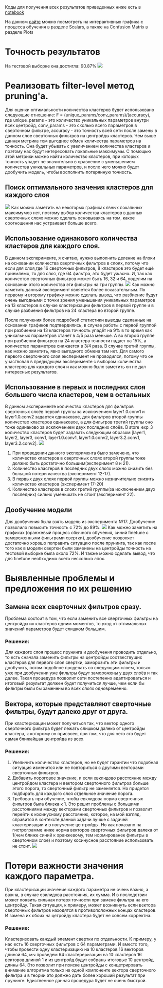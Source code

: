 Коды для получения всех результатов приведенных ниже есть в [notebook](https://github.com/kejndan/PruningResNet20/blob/main/extra/results.ipynb)

На данном [сайте](https://app.community.clear.ml/projects/800d5c330efd47c59ee35f31624cc324/experiments/2d1136282547455dbbedc567336d7a93/output/execution) можно посмотреть на интерактивных графика с процесса обучения в разделе Scalars,
а также на Confusion Matrix в разделе Plots
# Точность результатов
На тестовой выборке она достигла: 90.87%
![](imgs/train_graphs.png)
# Реализовать filter-level метод pruning'а.
Для оценки оптимальности количества кластеров будет использовано следующие отношение: F = (unique_params/conv_params)/(accuracy),
где unique_params - это количество уникальных параметров внутри всех центройд, conv_params - это сколько всего параметров
в сверточном фильтре, accuracy - это точность всей сети после замены в данном слое сверточных фильтров на центройды кластеров.
Чем выше данная метрика тем выгоднее обмен количества параметров на точность. Она будет убывать с увеличением количества кластеров
и поэтому нас будут интересовать локальные максимумы. С помощью этой метрики можно найти количество кластеров, при которых
точность упадет не значительно в сравнение с уменьшением количества уникальных параметров, и после чего можно будет дообучить модель, чтобы восполнить потерянную точность.
## Поиск оптимального значения кластеров для каждого слоя
![](imgs/first_exp.png)
Как можно заметить на некоторых графиках явных локальных максимумов нет, поэтому выбор количества кластеров в данных
сверточных слоях можно сделать основываясь на том, какое соотношения нас устраивает больше всего.
## Использование одинакового количества кластеров для каждого слоя.
В данном эксперименте, я считаю, нужно выполнить деление на блоки на основании количества сверточных фильтров в слоях, 
потому что если для слоя,где 16 сверточных фильтров, 8 кластеров это будет ещё приемлемо, то для слоя, где 64 фильтра,
это будет ужасно. И, так как количество сверточных фильтров может быть 16, 32 и 64, поделим на основании этого количества
эти фильтры на три группы.
![](imgs/second_exp.png)
Как можно заметить данный эксперимент является более показательным. По первому и второму графику можно сделать вывод,
что разбиение будут очень выгодными с точки зрения уменьшения уникальных параметров на 13 кластеров в случае кластеризации
фильтров в первой группе и в случае разбиения фильтров на 24 кластера во второй группе.

После получения более подробной статистики выводы сделанные на основании графиков подтвердились, в случае работы с первой
группой при разбиении на 13 кластеров точность упадёт на 9% в то время как уникальных параметров станет в 4/5 раза меньше.
А во второй группе при разбиении фильтров на 24 кластера точности падает на 15%, а количество параметров снижается в 3/4 раза.
В случае третий группы, как можно заметить, явно выгодного обмена там нет. Для самого первого сверточного слоя эксперимент не
проводился, потому что он участвовал в предыдущем эксперименте с выбором количества кластеров для каждого слоя и как можно было
заметить он не дал интересных результатов.

## Использование в первых и последних слоя большего числа кластеров, чем в остальных
В данном эксперименте количество кластеров для фильтров сверточных слоёв первой группы за исключением layer1.0.conv1
и layer1.0.conv2 задается одинаковое, для фильтров второй группы количество кластеров одинаковое, а для фильтров третий
группы оно тоже одинаково за исключением двух последних слоёв. В store_exp_3 количество кластеров будет задавать следующим
образом [layer1, layer2, layer3, conv1, layer1.0.conv1, layer1.0.conv2, layer3.2.conv1, layer3.2.conv2].
![](imgs/third_exp.png)

1) При проведении данного эксперимента было замечено, что количество кластеров в сверточных слоях второй группы тоже должно 
быть достаточно большим(эксперимент 8 и 21). 
2) Количество кластеров в последних двух слоях можно снизить без большой
потери качества (эксперимент 12-17).
3) В первых двух слоях первой группы можно незначительно снизить количество кластеров (эксперимент 17-20)
4) Количество кластеров в слоях третий группы(за исключением двух последних) сильно уменьшать не стоит (эксперимент 22).

## Дообучение модели
Для дообучения была взять модель из эксперимента №17. 
Дообучение позволило повысить точность с 72% до 89%.
![](imgs/four_exp.png)
Как можно заметить на графиках (оранжевый процесс обычного обучения, синий finetune с замороженными фильтрами свертки),
дообучение позволяет достаточно хорошо поправить ситуацию после прунинга, так как после того как в модели свертки были
заменены на центройды точность на тестовой выборке была около 72%. И также можно сделать вывод, что для finetune необходимо
всего несколько эпох.

# Выявленные проблемы и предложения по их решению
## Замена всех сверточных фильтров сразу.
Проблема состоит в том, что если заменить все сверточных фильтры на центройды их кластеров одним моментов, то уход от отпимальных значений параметров будет слишком большим.

### Решение:
Для каждого слоя процесс прунинга и дообучения проводить отдельно, то есть сначала заменить фильтры на центройды соотвествущих кластеров для первого слоя свертки, заморозить эти фильтры и дообучить, потом подобное проделать со следующим слоем, только уже при дообучении уже фильтры будут заморожены у двух слоёв и так далее. Такая процедура позволит сети постепенно адаптироваться и итоговый результат должен будет получиться лучше, чем если бы фильтры были бы заменены во всех слоях одновременно.

## Вектора, которые представляют сверточные фильтры, будут далеко друг от друга.
При кластеризации может получиться так, что вектор одного сверточного фильтра будет лежать слишком далеко от центройды кластера, к которому он присвоен, при том, что для него это будет самая ближайшая центройда из всех.

### Решение:
1) Увеличить количество кластеров, но не будет гарантии что подобная ситуация изменится или не повториться с другими векторами сверточных фильтров.
2) Добавить пороговое значение, и если евклидово расстояние между центройдом кластера и вектором сверточного фильтроа больше этого порога, то сверточный фильтр не заменяется. Но придется подбирать для каждого слоя отдельное значение порога.
3) Требовать при обучение, чтобы евклидова норма сверточных фильтров была близка к 1. Это решит проблемы с большими расстояниями между векторами сверточных фильтров и позволит перейти к косинусному расстоянию, которое, на мой взгляд, справится в контексте данной задачи лучше с задачей кластеризации и в получение центройды. Но как показано на гистрограмме ниже норма векторов сверточных фильтров далека от 1(чем ближе синий к оранжевому, тем нормированее фильтры в сверточном слое) и поэтому косинусное расстояние использовать не стоит.
![](imgs/gist.png)
   
# Потери важности значения каждого параметра.
При кластеризации значение каждого параметра не очень важно, а важна, в случае евклидова расстояния, их сумма. И в последствии может появить сильная потеря точности при замене фильтра на его центройду. Такая ситуация, к примеру, может возникнуть если вектора сверточных фильтров находятся в противоположных концах кластеров. И замена их обоих на цетройду кластера будет не совсем корректна.

### Решение:
Кластеризовать каждый элемент свертки по отдельности. К примеру, у нас есть 16 сверточных фильтров с 64 параметрами. И вместо того, чтобы провести одну кластеризацию на 10 кластеров 16 векторов длиной 64, мы проведем 64 кластереризации на 10 кластеров 16 векторов длиной 1 и из центройд будут собраны итоговые 10 центройд длины 64. Это позволит при поиске центройды с концетрировать внимание алгоритма только на одной компоненте вектора сверточного фильтра и в теории это должно дать более хороший результат при прунинге. Едиственное данная процедура будет не очень быстрой.